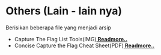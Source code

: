 # Others (Lain - lain nya)
<p>Berisikan beberapa file yang menjadi arsip</p>
<ul>
  <li>Capture The Flag List Tools(IMG)<a href="https://github.com/nacfasilkomunsri/Others/blob/master/ctf-tool.jpg"><b>&nbsp;Readmore..</b></a></li>
    <li>Concise Capture the Flag Cheat Sheet(PDF)<a href="https://github.com/nacfasilkomunsri/Others/blob/master/Concise%20Capture%20the%20Flag%20Cheat_Sheet.pdf"><b>&nbsp;Readmore..</b></a></li>
</ul>

